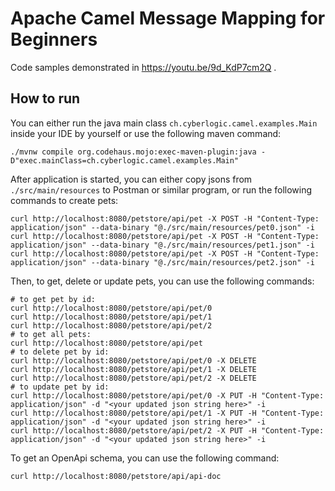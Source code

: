 # Apache Camel Message Mapping for Beginners
Code samples demonstrated in https://youtu.be/9d_KdP7cm2Q .

## How to run
You can either run the java main class `ch.cyberlogic.camel.examples.Main` inside your IDE by yourself or use the following maven command:
```shell script
./mvnw compile org.codehaus.mojo:exec-maven-plugin:java -D"exec.mainClass=ch.cyberlogic.camel.examples.Main"
```
After application is started, you can either copy jsons from `./src/main/resources` to Postman or similar program, or run the following commands to create pets:
```shell script
curl http://localhost:8080/petstore/api/pet -X POST -H "Content-Type: application/json" --data-binary "@./src/main/resources/pet0.json" -i
curl http://localhost:8080/petstore/api/pet -X POST -H "Content-Type: application/json" --data-binary "@./src/main/resources/pet1.json" -i
curl http://localhost:8080/petstore/api/pet -X POST -H "Content-Type: application/json" --data-binary "@./src/main/resources/pet2.json" -i
```
Then, to get, delete or update pets, you can use the following commands:
```shell
# to get pet by id:
curl http://localhost:8080/petstore/api/pet/0
curl http://localhost:8080/petstore/api/pet/1
curl http://localhost:8080/petstore/api/pet/2
# to get all pets:
curl http://localhost:8080/petstore/api/pet
# to delete pet by id:
curl http://localhost:8080/petstore/api/pet/0 -X DELETE
curl http://localhost:8080/petstore/api/pet/1 -X DELETE
curl http://localhost:8080/petstore/api/pet/2 -X DELETE
# to update pet by id:
curl http://localhost:8080/petstore/api/pet/0 -X PUT -H "Content-Type: application/json" -d "<your updated json string here>" -i
curl http://localhost:8080/petstore/api/pet/1 -X PUT -H "Content-Type: application/json" -d "<your updated json string here>" -i
curl http://localhost:8080/petstore/api/pet/2 -X PUT -H "Content-Type: application/json" -d "<your updated json string here>" -i
```
To get an OpenApi schema, you can use the following command:
```shell script
curl http://localhost:8080/petstore/api/api-doc
```
